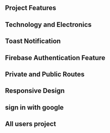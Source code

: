 ## Project Features

## Technology and Electronics
## Toast Notification
## Firebase Authentication Feature
## Private and Public Routes
## Responsive Design
## sign in with google
## All users project